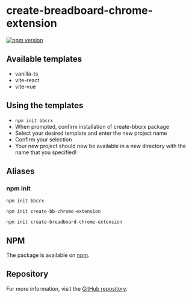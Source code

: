 # create-breadboard-chrome-extension

[![npm version](https://badge.fury.io/js/create-bbcrx.svg)](https://badge.fury.io/js/create-bbcrx)

## Available templates

- vanilla-ts
- vite-react
- vite-vue

## Using the templates

- `npm init bbcrx`
- When prompted, confirm installation of create-bbcrx package
- Select your desired template and enter the new project name
- Confirm your selection
- Your new project should now be available in a new directory with the name that you specified!

## Aliases

### npm init

`npm init bbcrx`

`npm init create-bb-chrome-extension`

`npm init create-breadboard-chrome-extension`

## NPM

The package is available on [npm](https://www.npmjs.com/package/create-bbcrx).

## Repository

For more information, visit the [GitHub repository](https://github.com/ExaDev/create-breadboard-chrome-extension).
